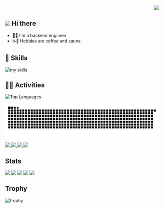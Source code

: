 <!-- 1. GitHub usernameを変更 -->
<div align="right">
  <img src="https://komarev.com/ghpvc/?username=ks24pon" />
</div>


<!-- 2. プロフィールや連絡先を変更 -->
## <img src="https://media.giphy.com/media/hvRJCLFzcasrR4ia7z/giphy.gif" width="30"> Hi there

- 🧑‍💻 I'm a backend engineer <br>
- ☕️🧖 Hobbies are coffee and sauna <br>


<!-- 3. 好きな技術スタックに変更 -->
<!-- ライトモート：theme=light, ダークモート：theme=dark -->
<!-- アイコンの選択肢一覧：https://arc.net/l/quote/zizyykfh -->
## 🌱 Skills
<img alt="my skills" src="https://skillicons.dev/icons?theme=dark&perline=7&i=html,css,go,php,docker,mysql,python,JS,postgres,ruby,rails,laravel,postman,tailwind,jquery,notion,git,github,gitlab,figma" />
<br>

## 🏃‍♀️ Activities
<div align="left"> 
  <img alt="Top Languages" height="170px" src="https://github-readme-stats.vercel.app/api/top-langs/?username=ks24pon&theme=vue-dark&layout=compact" />
</div>

![](https://raw.githubusercontent.com/ks24pon/ks24pon/output/github-contribution-grid-snake.svg)


<p align="left">
  <a href="https://github.com/ks24pon">
    <img height="20" src="https://komarev.com/ghpvc/?username=ks24pon" />
  </a>
  <a href="https://github.com/ks24pon">
    <img height="20" src="https://img.shields.io/github/followers/Keichan15?label=follow&logo=github&style=flat" />
  </a>
  <a href="https://qiita.com/mak_24">
    <img height="20" src="https://qiita-badge.apiapi.app/s/ks24pon/posts.svg" />
  </a>
  <a href="https://zenn.dev/r24">
    <img height="20" src="https://badgen.org/img/zenn/r24/articles?style=plastic" />
  </a>
</p>

## Stats
![](http://github-profile-summary-cards.vercel.app/api/cards/profile-details?username=ks24pon&theme=gruvbox)
![](http://github-profile-summary-cards.vercel.app/api/cards/repos-per-language?username=ks24pon&theme=gruvbox)
![](http://github-profile-summary-cards.vercel.app/api/cards/most-commit-language?username=ks24pon&theme=gruvbox)
![](http://github-profile-summary-cards.vercel.app/api/cards/stats?username=ks24pon&theme=gruvbox)
![](http://github-profile-summary-cards.vercel.app/api/cards/productive-time?username=ks24pon&theme=gruvbox&utcOffset=9)

## Trophy
![trophy](https://github-profile-trophy.vercel.app/?username=ks24pon&theme=gruvbox)

